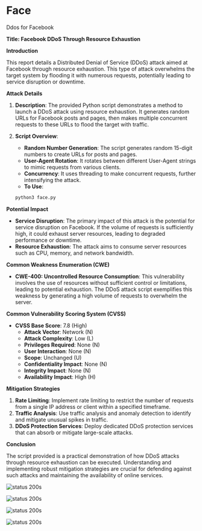 # Face
Ddos for Facebook

**Title: Facebook DDoS Through Resource Exhaustion**

**Introduction**

This report details a Distributed Denial of Service (DDoS) attack aimed at Facebook through resource exhaustion. This type of attack overwhelms the target system by flooding it with numerous requests, potentially leading to service disruption or downtime.

**Attack Details**

1. **Description**:
   The provided Python script demonstrates a method to launch a DDoS attack using resource exhaustion. It generates random URLs for Facebook posts and pages, then makes multiple concurrent requests to these URLs to flood the target with traffic.

2. **Script Overview**:
   - **Random Number Generation**: The script generates random 15-digit numbers to create URLs for posts and pages.
   - **User-Agent Rotation**: It rotates between different User-Agent strings to mimic requests from various clients.
   - **Concurrency**: It uses threading to make concurrent requests, further intensifying the attack.
   - **To Use**:
   ```bash
   python3 face.py
   ```

**Potential Impact**

- **Service Disruption**: The primary impact of this attack is the potential for service disruption on Facebook. If the volume of requests is sufficiently high, it could exhaust server resources, leading to degraded performance or downtime.
- **Resource Exhaustion**: The attack aims to consume server resources such as CPU, memory, and network bandwidth.

**Common Weakness Enumeration (CWE)**

- **CWE-400: Uncontrolled Resource Consumption**: This vulnerability involves the use of resources without sufficient control or limitations, leading to potential exhaustion. The DDoS attack script exemplifies this weakness by generating a high volume of requests to overwhelm the server.

**Common Vulnerability Scoring System (CVSS)**

- **CVSS Base Score**: 7.8 (High)
  - **Attack Vector**: Network (N)
  - **Attack Complexity**: Low (L)
  - **Privileges Required**: None (N)
  - **User Interaction**: None (N)
  - **Scope**: Unchanged (U)
  - **Confidentiality Impact**: None (N)
  - **Integrity Impact**: None (N)
  - **Availability Impact**: High (H)

**Mitigation Strategies**

1. **Rate Limiting**: Implement rate limiting to restrict the number of requests from a single IP address or client within a specified timeframe.
2. **Traffic Analysis**: Use traffic analysis and anomaly detection to identify and mitigate unusual spikes in traffic.
3. **DDoS Protection Services**: Deploy dedicated DDoS protection services that can absorb or mitigate large-scale attacks.

**Conclusion**

The script provided is a practical demonstration of how DDoS attacks through resource exhaustion can be executed. Understanding and implementing robust mitigation strategies are crucial for defending against such attacks and maintaining the availability of online services.

![status 200s](https://raw.githubusercontent.com/DeadmanXXXII/Face/main/Screenshot_20240902-180848.png)

![status 200s](https://raw.githubusercontent.com/DeadmanXXXII/Face/main/Screenshot_20240902-180857.png)

![status 200s](https://raw.githubusercontent.com/DeadmanXXXII/Face/main/Screenshot_20240902-182418.png)

![status 200s](https://raw.githubusercontent.com/DeadmanXXXII/Face/main/Screenshot_20240902-182457.png)
